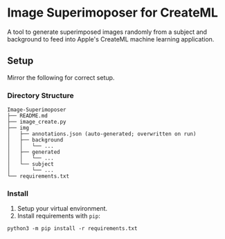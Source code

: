 # Image Superimoposer for CreateML

A tool to generate superimposed images randomly from a subject and background to feed into Apple's CreateML machine learning application.

## Setup

Mirror the following for correct setup.

### Directory Structure
```
Image-Superimoposer
├── README.md
├── image_create.py
├── img
│   ├── annotations.json (auto-generated; overwritten on run)
│   ├── background
│   │   └── ...
│   ├── generated
│   │   └── ...
│   └── subject
│       └── ...
└── requirements.txt
```

### Install
1. Setup your virtual environment.
2. Install requirements with `pip`:
```
python3 -m pip install -r requirements.txt
```
